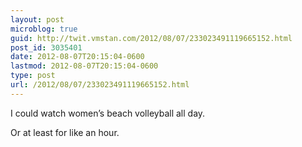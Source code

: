 ```yaml
---
layout: post
microblog: true
guid: http://twit.vmstan.com/2012/08/07/233023491119665152.html
post_id: 3035401
date: 2012-08-07T20:15:04-0600
lastmod: 2012-08-07T20:15:04-0600
type: post
url: /2012/08/07/233023491119665152.html
---
```

I could watch women’s beach volleyball all day.

Or at least for like an hour.
